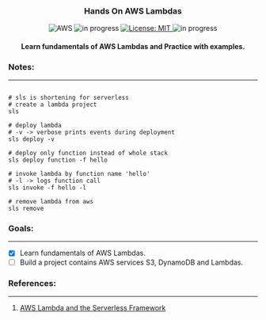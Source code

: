 <h3 align="center">
Hands On AWS Lambdas
</h3>

<!-- badges -->
<p align="center">

<!-- language -->
<img src="https://img.shields.io/badge/-AWS-orange" alt="AWS">

<!-- inprogress or completed -->
<!-- <img src="https://img.shields.io/badge/-completed-green" alt="completed"> -->
	
<!-- inprogress or completed -->
<img src="https://img.shields.io/badge/-in%20progress-red" alt="in progress">
	
<!-- licence -->
<a href="https://github.com/ftamur/iOSPencilKitDrawApp/blob/main/LICENSE">
<img src="https://img.shields.io/badge/License-MIT-lightgrey.svg" alt="License: MIT">
</a>
	
<!-- week of year -->
<img src="https://img.shields.io/badge/week-29-green" alt="in progress">

</p>

<h4 align="center">
Learn fundamentals of AWS Lambdas and Practice with examples.
</h4>

<h3>
Notes:
</h3><hr>

```properties

# sls is shortening for serverless
# create a lambda project 
sls

# deploy lambda
# -v -> verbose prints events during deployment
sls deploy -v

# deploy only function instead of whole stack
sls deploy function -f hello

# invoke lambda by function name 'hello' 
# -l -> logs function call
sls invoke -f hello -l 

# remove lambda from aws
sls remove

```

<h3>
Goals:
</h3><hr>

- [X] Learn fundamentals of AWS Lambdas.
- [ ] Build a project contains AWS services S3, DynamoDB and Lambdas. 

<h3>
References:
</h3><hr>

1. [AWS Lambda and the Serverless Framework](https://www.udemy.com/course/aws-lambda-serverless/)
